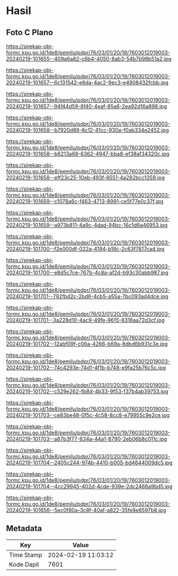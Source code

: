 # Hasil

## Foto C Plano

https://sirekap-obj-formc.kpu.go.id/1de8/pemilu/pdpr/76/03/01/20/19/7603012019003-20240219-101655--409a6a82-c6b4-4050-8ab3-54b7b98b51a2.jpg

https://sirekap-obj-formc.kpu.go.id/1de8/pemilu/pdpr/76/03/01/20/19/7603012019003-20240219-101657--6c131542-e6da-4ac2-9ec3-e4908432fcbb.jpg

https://sirekap-obj-formc.kpu.go.id/1de8/pemilu/pdpr/76/03/01/20/19/7603012019003-20240219-101657--94f44d59-8f40-4eaf-85a6-2ea92d16a898.jpg

https://sirekap-obj-formc.kpu.go.id/1de8/pemilu/pdpr/76/03/01/20/19/7603012019003-20240219-101658--b7920d89-6c12-41cc-930a-f0ab334e2452.jpg

https://sirekap-obj-formc.kpu.go.id/1de8/pemilu/pdpr/76/03/01/20/19/7603012019003-20240219-101658--b6213a68-6362-4947-bba8-ef38af34320c.jpg

https://sirekap-obj-formc.kpu.go.id/1de8/pemilu/pdpr/76/03/01/20/19/7603012019003-20240219-101658--eff23c25-10eb-493f-8551-4a282bcc1359.jpg

https://sirekap-obj-formc.kpu.go.id/1de8/pemilu/pdpr/76/03/01/20/19/7603012019003-20240219-101659--c1078a6c-f463-4713-8991-ce5f77e0c37f.jpg

https://sirekap-obj-formc.kpu.go.id/1de8/pemilu/pdpr/76/03/01/20/19/7603012019003-20240219-101659--a973b811-4a9c-4dad-94bc-16c1d6a46953.jpg

https://sirekap-obj-formc.kpu.go.id/1de8/pemilu/pdpr/76/03/01/20/19/7603012019003-20240219-101700--f2e000df-022a-4194-b18c-2c63f7817cad.jpg

https://sirekap-obj-formc.kpu.go.id/1de8/pemilu/pdpr/76/03/01/20/19/7603012019003-20240219-101700--e8d5c7ce-767b-4c8a-af2d-b93c30abb987.jpg

https://sirekap-obj-formc.kpu.go.id/1de8/pemilu/pdpr/76/03/01/20/19/7603012019003-20240219-101701--792fbd2c-2bd6-4cb5-a55a-7bc093ad4dce.jpg

https://sirekap-obj-formc.kpu.go.id/1de8/pemilu/pdpr/76/03/01/20/19/7603012019003-20240219-101701--3a228d10-4ac9-49fe-9615-8316aa72d3cf.jpg

https://sirekap-obj-formc.kpu.go.id/1de8/pemilu/pdpr/76/03/01/20/19/7603012019003-20240219-101702--12abf09f-c06a-4266-b69a-8dbd6b931c3e.jpg

https://sirekap-obj-formc.kpu.go.id/1de8/pemilu/pdpr/76/03/01/20/19/7603012019003-20240219-101702--74c4293e-74d1-4f1b-b748-e9fa25b76c5c.jpg

https://sirekap-obj-formc.kpu.go.id/1de8/pemilu/pdpr/76/03/01/20/19/7603012019003-20240219-101702--c529e262-fb8d-4b33-9f53-f37b4ab39753.jpg

https://sirekap-obj-formc.kpu.go.id/1de8/pemilu/pdpr/76/03/01/20/19/7603012019003-20240219-101703--ce83be48-0f5c-4c58-8cc8-e79955c9e2ce.jpg

https://sirekap-obj-formc.kpu.go.id/1de8/pemilu/pdpr/76/03/01/20/19/7603012019003-20240219-101703--a87b3f77-634a-44a1-8790-2eb06b8c011c.jpg

https://sirekap-obj-formc.kpu.go.id/1de8/pemilu/pdpr/76/03/01/20/19/7603012019003-20240219-101704--2405c244-974b-4410-b005-bd4644009dc5.jpg

https://sirekap-obj-formc.kpu.go.id/1de8/pemilu/pdpr/76/03/01/20/19/7603012019003-20240219-101704--4cc29945-402d-4cde-939e-2dc2466a9bd5.jpg

https://sirekap-obj-formc.kpu.go.id/1de8/pemilu/pdpr/76/03/01/20/19/7603012019003-20240219-101656--5ec0f80a-3c8f-40af-a822-35fe9e6597b8.jpg


## Metadata

| Key        | Value               |
| ---------- | ------------------- |
| Time Stamp | 2024-02-19 11:03:12 |
| Kode Dapil | 7601                |




